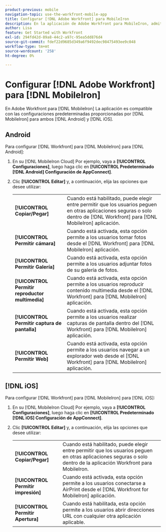 ```yaml
---
product-previous: mobile
navigation-topic: use-the-workfront-mobile-app
title: Configurar [!DNL Adobe Workfront] para MobileIron
description: En la aplicación de Adobe Workfront para MobileIron, admitimos configuraciones predeterminadas proporcionadas por MobileIron tanto para Android como para iOS.
author: Lisa
feature: Get Started with Workfront
exl-id: 294fd42d-89a8-44c2-a97c-95ea5dd876d4
source-git-commit: fdef22d9685d349a6f9492dec98475493ee9c048
workflow-type: tm+mt
source-wordcount: '258'
ht-degree: 0%

---
```


# Configurar [!DNL Adobe Workfront] para [!DNL MobileIron]

En Adobe Workfront para [!DNL MobileIron] La aplicación es compatible con las configuraciones predeterminadas proporcionadas por [!DNL MobileIron] para ambos [!DNL Android] y [!DNL iOS].

## Android

Para configurar [!DNL Workfront] para [!DNL MobileIron] para [!DNL Android]:

1. En su [!DNL MobileIron Cloud] Por ejemplo, vaya a **[!UICONTROL Configuraciones]**, luego haga clic en **[!UICONTROL Predeterminado [!DNL Android] Configuración de AppConnect]**.

1. Clic **[!UICONTROL Editar]** y, a continuación, elija las opciones que desee utilizar:

   <table style="table-layout:auto">
    <tr>
        <td><strong>[!UICONTROL Copiar/Pegar]</strong></td>
        <td>Cuando está habilitado, puede elegir entre permitir que los usuarios peguen en otras aplicaciones seguras o solo dentro de [!DNL Workfront] para [!DNL MobileIron] aplicación.</td>
    </tr>
    <tr>
        <td><strong>[!UICONTROL Permitir cámara]</strong></td>
        <td>Cuando está activada, esta opción permite a los usuarios tomar fotos desde el [!DNL Workfront] para [!DNL MobileIron] aplicación.</td>
    </tr>
    <tr>
        <td><strong>[!UICONTROL Permitir Galería]</strong></td>
        <td>Cuando está activada, esta opción permite a los usuarios adjuntar fotos de su galería de fotos.</td>
    </tr>
    <tr>
        <td><strong>[!UICONTROL Permitir reproductor multimedia]</strong></td>
        <td>Cuando está activada, esta opción permite a los usuarios reproducir contenido multimedia desde el [!DNL Workfront] para [!DNL MobileIron] aplicación.</td>
    </tr>
    <tr>
        <td><strong>[!UICONTROL Permitir captura de pantalla]</strong></td>
        <td>Cuando está activada, esta opción permite a los usuarios realizar capturas de pantalla dentro del [!DNL Workfront] para [!DNL MobileIron] aplicación.</td>
    </tr>
    <tr>
        <td><strong>[!UICONTROL Permitir Web]</strong></td>
        <td>Cuando está activada, esta opción permite a los usuarios navegar a un explorador web desde el [!DNL Workfront] para [!DNL MobileIron] aplicación.</td>
    </tr>
   </table>

## [!DNL iOS]

Para configurar [!DNL Workfront] para [!DNL MobileIron] para [!DNL iOS]:

1. En su [!DNL MobileIron Cloud] Por ejemplo, vaya a **[!UICONTROL Configuraciones]**, luego haga clic en **[!UICONTROL Predeterminado [!DNL iOS] Configuración de AppConnect]**.

1. Clic **[!UICONTROL Editar]** y, a continuación, elija las opciones que desee utilizar:

   <table style="table-layout:auto">
    <tr>
        <td><strong>[!UICONTROL Copiar/Pegar]</strong></td>
        <td>Cuando está habilitado, puede elegir entre permitir que los usuarios peguen en otras aplicaciones seguras o solo dentro de la aplicación Workfront para MobileIron.</td>
    </tr>
    <tr>
        <td><strong>[!UICONTROL Permitir impresión]</strong></td>
        <td>Cuando está activada, esta opción permite a los usuarios conectarse a AirPrint desde el [!DNL Workfront for MobileIron] aplicación.</td>
    </tr>
    <tr>
        <td><strong>[!UICONTROL Permitir Apertura]</strong></td>
        <td>Cuando está habilitada, esta opción permite a los usuarios abrir direcciones URL con cualquier otra aplicación aplicable.</td>
    </tr>
   </table>

